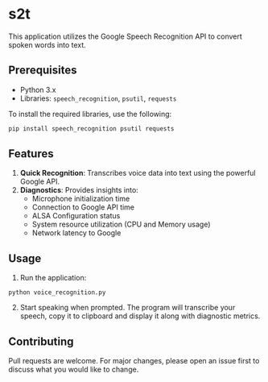 # s2t

This application utilizes the Google Speech Recognition API to convert spoken words into text.

## Prerequisites

- Python 3.x
- Libraries: `speech_recognition`, `psutil`, `requests`

To install the required libraries, use the following:
```bash
pip install speech_recognition psutil requests
```

## Features

1. **Quick Recognition**: Transcribes voice data into text using the powerful Google API.
2. **Diagnostics**: Provides insights into:
   - Microphone initialization time
   - Connection to Google API time
   - ALSA Configuration status
   - System resource utilization (CPU and Memory usage)
   - Network latency to Google

## Usage

1. Run the application:
```
python voice_recognition.py
```

2. Start speaking when prompted. The program will transcribe your speech, copy it to clipboard and display it along with diagnostic metrics.

## Contributing

Pull requests are welcome. For major changes, please open an issue first to discuss what you would like to change.
